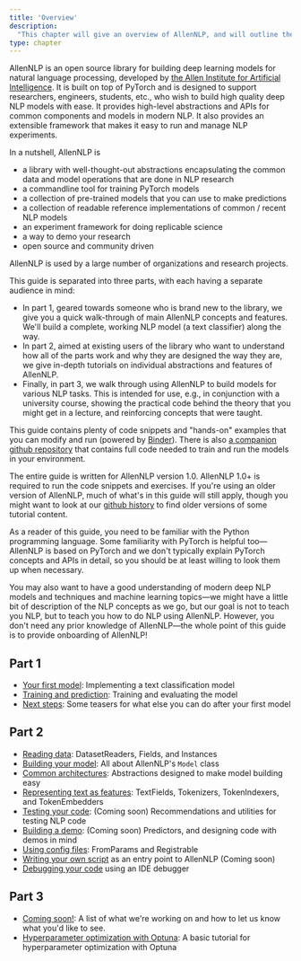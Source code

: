 ```yaml
---
title: 'Overview'
description:
  "This chapter will give an overview of AllenNLP, and will outline the main chapters of this guide"
type: chapter
---
```


<exercise id="1" title="What is AllenNLP">

AllenNLP is an open source library for building deep learning models for natural language
processing, developed by [the Allen Institute for Artificial Intelligence](https://allenai.org/). It
is built on top of PyTorch and is designed to support researchers, engineers, students, etc., who
wish to build high quality deep NLP models with ease. It provides high-level abstractions and APIs
for common components and models in modern NLP. It also provides an extensible framework that makes
it easy to run and manage NLP experiments.

In a nutshell, AllenNLP is
- a library with well-thought-out abstractions encapsulating the common data and model operations
  that are done in NLP research
- a commandline tool for training PyTorch models
- a collection of pre-trained models that you can use to make predictions
- a collection of readable reference implementations of common / recent NLP models
- an experiment framework for doing replicable science
- a way to demo your research
- open source and community driven

AllenNLP is used by a large number of organizations and research projects.

</exercise>

<exercise id="2" title="About this guide">

This guide is separated into three parts, with each having a separate audience in mind:

* In part 1, geared towards someone who is brand new to the library, we give you a quick
  walk-through of main AllenNLP concepts and features. We'll build a complete, working NLP model
  (a text classifier) along the way.
* In part 2, aimed at existing users of the library who want to understand how all of the parts work
  and why they are designed the way they are, we give in-depth tutorials on individual abstractions
  and features of AllenNLP.
* Finally, in part 3, we walk through using AllenNLP to build models for various NLP tasks.  This is
  intended for use, e.g., in conjunction with a university course, showing the practical code behind
  the theory that you might get in a lecture, and reinforcing concepts that were taught.

This guide contains plenty of code snippets and "hands-on" examples that you can modify and run
(powered by [Binder](https://mybinder.org/)). There is also [a companion github
repository](https://github.com/allenai/allennlp-guide-examples) that contains full code needed to
train and run the models in your environment.

The entire guide is written for AllenNLP version 1.0. AllenNLP 1.0+ is required to run the code
snippets and exercises.  If you're using an older version of AllenNLP, much of what's in this guide
will still apply, though you might want to look at our [github
history](https://github.com/allenai/allennlp/tree/v0.9.0/tutorials) to find older versions of some
tutorial content.

</exercise>

<exercise id="3" title="Prerequisites (i.e., things we won't teach you here)">

As a reader of this guide, you need to be familiar with the Python programming language. Some
familiarity with PyTorch is helpful too—AllenNLP is based on PyTorch and we don't typically explain
PyTorch concepts and APIs in detail, so you should be at least willing to look them up when
necessary.

You may also want to have a good understanding of modern deep NLP models and techniques and machine
learning topics—we might have a little bit of description of the NLP concepts as we go, but our goal
is not to teach you NLP, but to teach you how to do NLP using AllenNLP. However, you don't need any
prior knowledge of AllenNLP—the whole point of this guide is to provide onboarding of AllenNLP!

</exercise>

<exercise id="4" title="Table of contents">

## Part 1

* [Your first model](/your-first-model): Implementing a text classification model
* [Training and prediction](/training-and-prediction): Training and evaluating the model
* [Next steps](/next-steps): Some teasers for what else you can do after your first model

## Part 2

* [Reading data](/reading-data): DatasetReaders, Fields, and Instances
* [Building your model](/building-your-model): All about AllenNLP's `Model` class
* [Common architectures](/common-architectures): Abstractions designed to make model building easy
* [Representing text as features](/representing-text-as-features): TextFields, Tokenizers,
  TokenIndexers, and TokenEmbedders
* [Testing your code](/testing): (Coming soon) Recommendations and utilities for testing NLP code
* [Building a demo](/demos-and-predictors): (Coming soon) Predictors, and designing code with demos in mind
* [Using config files](/using-config-files): FromParams and Registrable
* [Writing your own script](/writing-your-own-script) as an entry point to AllenNLP (Coming soon)
* [Debugging your code](/debugging) using an IDE debugger

## Part 3

* [Coming soon!](/coming-soon): A list of what we're working on and how to let us know what you'd
  like to see.
* [Hyperparameter optimization with Optuna](/hyperparameter-optimization-with-optuna):
  A basic tutorial for hyperparameter optimization with Optuna

</exercise>
